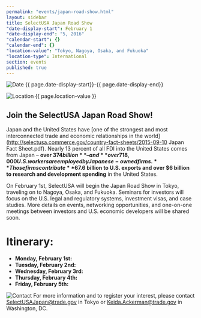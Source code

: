 ```yaml
---
permalink: "events/japan-road-show.html"
layout: sidebar
title: SelectUSA Japan Road Show
"date-display-start": February 1
"date-display-end": "5, 2016"
"calendar-start": {}
"calendar-end": {}
"location-value": "Tokyo, Nagoya, Osaka, and Fukuoka"
"location-type": International
section: events
published: true
---
```






![Date](https://google.github.io/material-design-icons/action/svg/design/ic_event_24px.svg "Date") {{ page.date-display-start}}-{{ page.date-display-end}}

![Location](http://google.github.io/material-design-icons/social/svg/design/ic_location_city_24px.svg "Location") {{ page.location-value }}

## Join the SelectUSA Japan Road Show!

Japan and the United States have [one of the strongest and most interconnected trade and economic relationships in the world](http://selectusa.commerce.gov/country-fact-sheets/2015-09-10 Japan Fact Sheet.pdf). Nearly 13 percent of all FDI into the United States comes from Japan – **over $374 billion** – and **over 718,000 U.S. workers are employed by Japanese-owned firms.** Those firms contribute **$67.6 billion to U.S. exports and over $6 billion to research and development spending** in the United States.  

On February 1st, SelectUSA will begin the Japan Road Show in Tokyo, traveling on to Nagoya, Osaka, and Fukuoka. Seminars for investors will focus on the U.S. legal and regulatory systems, investment visas, and case studies. More details on events, networking opportunities, and one-on-one meetings between investors and U.S. economic developers will be shared soon.  

# Itinerary:
* **Monday, February 1st:** 
* **Tuesday, February 2nd:** 
* **Wednesday, February 3rd:** 
* **Thursday, February 4th:** 
* **Friday, February 5th:** 


![Contact](https://google.github.io/material-design-icons/action/svg/design/ic_question_answer_24px.svg "Contact") For more information and to register your interest, please contact [SelectUSAJapan@trade.gov](mailto:selectusajapan@trade.gov) in Tokyo or [Keida.Ackerman@trade.gov](mailto:keida.ackerman@trade.gov) in Washington, DC.
